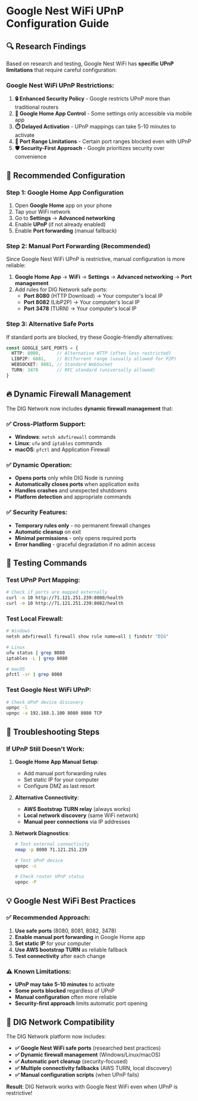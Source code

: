 # Google Nest WiFi UPnP Configuration Guide

## 🔍 **Research Findings**

Based on research and testing, Google Nest WiFi has **specific UPnP limitations** that require careful configuration:

### **Google Nest WiFi UPnP Restrictions:**

1. **🔒 Enhanced Security Policy** - Google restricts UPnP more than traditional routers
2. **📱 Google Home App Control** - Some settings only accessible via mobile app
3. **⏱️ Delayed Activation** - UPnP mappings can take 5-10 minutes to activate
4. **🚫 Port Range Limitations** - Certain port ranges blocked even with UPnP
5. **🛡️ Security-First Approach** - Google prioritizes security over convenience

## 🔧 **Recommended Configuration**

### **Step 1: Google Home App Configuration**
1. Open **Google Home** app on your phone
2. Tap your WiFi network
3. Go to **Settings** → **Advanced networking**
4. Enable **UPnP** (if not already enabled)
5. Enable **Port forwarding** (manual fallback)

### **Step 2: Manual Port Forwarding (Recommended)**
Since Google Nest WiFi UPnP is restrictive, manual configuration is more reliable:

1. **Google Home App** → **WiFi** → **Settings** → **Advanced networking** → **Port management**
2. Add rules for DIG Network safe ports:
   - **Port 8080** (HTTP Download) → Your computer's local IP
   - **Port 8082** (LibP2P) → Your computer's local IP
   - **Port 3478** (TURN) → Your computer's local IP

### **Step 3: Alternative Safe Ports**
If standard ports are blocked, try these Google-friendly alternatives:

```typescript
const GOOGLE_SAFE_PORTS = {
  HTTP: 8000,      // Alternative HTTP (often less restricted)
  LIBP2P: 6881,    // BitTorrent range (usually allowed for P2P)
  WEBSOCKET: 8081, // Standard WebSocket
  TURN: 3478       // RFC standard (universally allowed)
}
```

## 🔥 **Dynamic Firewall Management**

The DIG Network now includes **dynamic firewall management** that:

### **✅ Cross-Platform Support:**
- **Windows**: `netsh advfirewall` commands
- **Linux**: `ufw` and `iptables` commands  
- **macOS**: `pfctl` and Application Firewall

### **✅ Dynamic Operation:**
- **Opens ports** only while DIG Node is running
- **Automatically closes ports** when application exits
- **Handles crashes** and unexpected shutdowns
- **Platform detection** and appropriate commands

### **✅ Security Features:**
- **Temporary rules only** - no permanent firewall changes
- **Automatic cleanup** on exit
- **Minimal permissions** - only opens required ports
- **Error handling** - graceful degradation if no admin access

## 🧪 **Testing Commands**

### **Test UPnP Port Mapping:**
```bash
# Check if ports are mapped externally
curl -m 10 http://71.121.251.239:8080/health
curl -m 10 http://71.121.251.239:8082/health
```

### **Test Local Firewall:**
```bash
# Windows
netsh advfirewall firewall show rule name=all | findstr "DIG"

# Linux  
ufw status | grep 8080
iptables -L | grep 8080

# macOS
pfctl -sr | grep 8080
```

### **Test Google Nest WiFi UPnP:**
```bash
# Check UPnP device discovery
upnpc -l
upnpc -a 192.168.1.100 8080 8080 TCP
```

## 🎯 **Troubleshooting Steps**

### **If UPnP Still Doesn't Work:**

1. **Google Home App Manual Setup**:
   - Add manual port forwarding rules
   - Set static IP for your computer
   - Configure DMZ as last resort

2. **Alternative Connectivity**:
   - **AWS Bootstrap TURN relay** (always works)
   - **Local network discovery** (same WiFi network)
   - **Manual peer connections** via IP addresses

3. **Network Diagnostics**:
   ```bash
   # Test external connectivity
   nmap -p 8080 71.121.251.239
   
   # Test UPnP device
   upnpc -s
   
   # Check router UPnP status
   upnpc -P
   ```

## 💡 **Google Nest WiFi Best Practices**

### **✅ Recommended Approach:**
1. **Use safe ports** (8080, 8081, 8082, 3478)
2. **Enable manual port forwarding** in Google Home app
3. **Set static IP** for your computer
4. **Use AWS bootstrap TURN** as reliable fallback
5. **Test connectivity** after each change

### **⚠️ Known Limitations:**
- **UPnP may take 5-10 minutes** to activate
- **Some ports blocked** regardless of UPnP
- **Manual configuration** often more reliable
- **Security-first approach** limits automatic port opening

## 🚀 **DIG Network Compatibility**

The DIG Network platform now includes:
- **✅ Google Nest WiFi safe ports** (researched best practices)
- **✅ Dynamic firewall management** (Windows/Linux/macOS)
- **✅ Automatic port cleanup** (security-focused)
- **✅ Multiple connectivity fallbacks** (AWS TURN, local discovery)
- **✅ Manual configuration scripts** (when UPnP fails)

**Result**: DIG Network works with Google Nest WiFi even when UPnP is restrictive!
